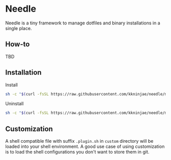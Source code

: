 # Needle

Needle is a tiny framework to manage dotfiles and binary installations in a single place.

## How-to

TBD


## Installation

Install

```sh
sh -c "$(curl -fsSL https://raw.githubusercontent.com/kkninjae/needle/master/tools/install.sh)"
```


Uninstall

```sh
sh -c "$(curl -fsSL https://raw.githubusercontent.com/kkninjae/needle/master/tools/uninstall.sh)"
```


## Customization

A shell compatible file with suffix `.plugin.sh` in `custom` directory will be loaded into your shell environment. A good use case of using customization is to load the shell configurations you don't want to store them in git.
